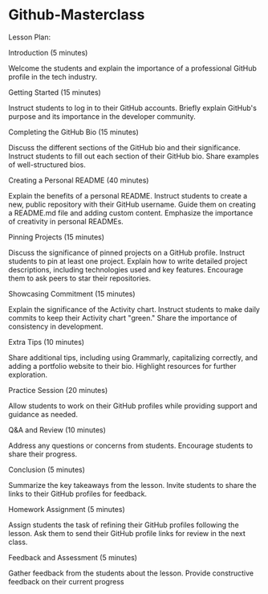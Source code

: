 # Github-Masterclass

Lesson Plan:

Introduction (5 minutes)

Welcome the students and explain the importance of a professional GitHub profile in the tech industry.

Getting Started (15 minutes)

Instruct students to log in to their GitHub accounts.
Briefly explain GitHub's purpose and its importance in the developer community.

Completing the GitHub Bio (15 minutes)

Discuss the different sections of the GitHub bio and their significance.
Instruct students to fill out each section of their GitHub bio.
Share examples of well-structured bios.

Creating a Personal README (40 minutes)

Explain the benefits of a personal README.
Instruct students to create a new, public repository with their GitHub username.
Guide them on creating a README.md file and adding custom content.
Emphasize the importance of creativity in personal READMEs.

Pinning Projects (15 minutes)

Discuss the significance of pinned projects on a GitHub profile.
Instruct students to pin at least one project.
Explain how to write detailed project descriptions, including technologies used and key features.
Encourage them to ask peers to star their repositories.

Showcasing Commitment (15 minutes)

Explain the significance of the Activity chart.
Instruct students to make daily commits to keep their Activity chart "green."
Share the importance of consistency in development.

Extra Tips (10 minutes)

Share additional tips, including using Grammarly, capitalizing correctly, and adding a portfolio website to their bio.
Highlight resources for further exploration.

Practice Session (20 minutes)

Allow students to work on their GitHub profiles while providing support and guidance as needed.

Q&A and Review (10 minutes)

Address any questions or concerns from students.
Encourage students to share their progress.

Conclusion (5 minutes)

Summarize the key takeaways from the lesson.
Invite students to share the links to their GitHub profiles for feedback.

Homework Assignment (5 minutes)

Assign students the task of refining their GitHub profiles following the lesson.
Ask them to send their GitHub profile links for review in the next class.

Feedback and Assessment (5 minutes)

Gather feedback from the students about the lesson.
Provide constructive feedback on their current progress
